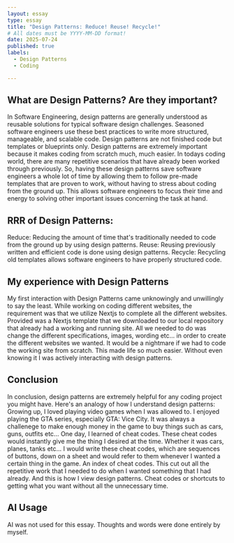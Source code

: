 ```yaml
---
layout: essay
type: essay
title: "Design Patterns: Reduce! Reuse! Recycle!"
# All dates must be YYYY-MM-DD format!
date: 2025-07-24
published: true
labels:
  - Design Patterns
  - Coding

---
```


## What are Design Patterns? Are they important?

In Software Engineering, design patterns are generally understood as reusable solutions for typical software design challenges. Seasoned software engineers use these best practices to write more structured, manageable, and scalable code. Design patterns are not finished code but templates or blueprints only. Design patterns are extremely important because it makes coding from scratch much, much easier. In todays coding world, there are many repetitive scenarios that have already been worked through previously. So, having these design patterns save software engineers a whole lot of time by allowing them to follow pre-made templates that are proven to work, without having to stress about coding from the ground up. This allows software engineers to focus their time and energy to solving other important issues concerning the task at hand. 

## RRR of Design Patterns: 

Reduce: Reducing the amount of time that's traditionally needed to code from the ground up by using design patterns.
Reuse: Reusing previously written and efficient code is done using design patterns.
Recycle: Recycling old templates allows software engineers to have properly structured code.

## My experience with Design Patterns

My first interaction with Design Patterns came unknowingly and unwillingly to say the least. While working on coding different websites, the requirement was that we utilize Nextjs to complete all the different websites. Provided was a Nextjs template that we downloaded to our local repository that already had a working and running site. All we needed to do was change the different specifications, images, wording etc... in order to create the different websites we wanted. It would be a nightmare if we had to code the working site from scratch. This made life so much easier. Without even knowing it I was actively interacting with design patterns.

## Conclusion

In conclusion, design patterns are extremely helpful for any coding project you might have. Here's an analogy of how I understand design patterns: Growing up, I loved playing video games when I was allowed to. I enjoyed playing the GTA series, especially GTA: Vice City. It was always a challenege to make enough money in the game to buy things such as cars, guns, outfits etc... One day, I learned of cheat codes. These cheat codes would instantly give me the thing I desired at the time. Whether it was cars, planes, tanks etc... I would write these cheat codes, which are sequences of buttons, down on a sheet and would refer to them whenever I wanted a certain thing in the game. An index of cheat codes. This cut out all the repetitive work that I needed to do when I wanted something that I had already. And this is how I view design patterns. Cheat codes or shortcuts to getting what you want without all the unnecessary time.

## AI Usage

AI was not used for this essay. Thoughts and words were done entirely by myself.
